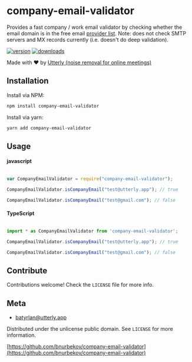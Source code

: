 # company-email-validator
Provides a fast company / work email validator by checking whether the email domain is in the free email [provider list](https://github.com/bnurbekov/company-email-validator/blob/main/free_email_provider_domains.js). Note: does not check SMTP servers and MX records currently (i.e. doesn't do deep validation).

[![version](https://img.shields.io/npm/v/company-email-validator.svg?style=flat-square)]((http://npm.im/company-email-validator))
[![downloads](https://img.shields.io/npm/dm/company-email-validator.svg?style=flat-square)](https://npm-stat.com/charts.html?package=company-email-validator&from=2015-08-01)

Made with :heart: by [Utterly (noise removal for online meetings)](http://utterly.app)

## Installation
Install via NPM:

```bash
npm install company-email-validator

```

Install via yarn:

```bash
yarn add company-email-validator

```

## Usage

#### javascript

```javascript

var CompanyEmailValidator = require("company-email-validator");

CompanyEmailValidator.isCompanyEmail("test@utterly.app"); // true

CompanyEmailValidator.isCompanyEmail("test@gmail.com"); // false

```

#### TypeScript

```typescript

import * as CompanyEmailValidator from 'company-email-validator';

CompanyEmailValidator.isCompanyEmail("test@utterly.app"); // true

CompanyEmailValidator.isCompanyEmail("test@gmail.com"); // false

```

## Contribute

Contributions welcome! Check the ``LICENSE`` file for more info.

## Meta

* batyrlan@utterly.app

Distributed under the unlicense public domain. See ``LICENSE`` for more information.

[https://github.com/bnurbekov/company-email-validator](https://github.com/bnurbekov/company-email-validator)
